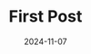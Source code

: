 ---
layout: post
title: "First Post"
date: 2024-11-07
description: "This is my first blog post."
thumbnail: /path/to/thumbnail.jpg
---